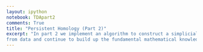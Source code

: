 ```yaml
---
layout: ipython
notebook: TDApart2
comments: True
title: "Persistent Homology (Part 2)"
excerpt: "In part 2 we implement an algorithm to construct a simplicial complex
from data and continue to build up the fundamental mathematical knowledge for TDA"
---
```

